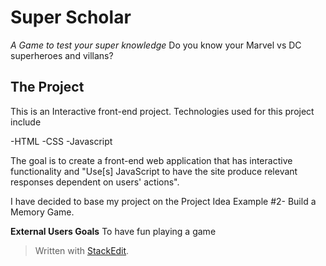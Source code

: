 
# Super Scholar
*A Game to test your super knowledge*
Do you know your Marvel vs DC superheroes and villans?

## The Project

This is an Interactive front-end project.
Technologies used for this project include

-HTML
-CSS
-Javascript

The goal is to create a front-end web application that has interactive functionality and "Use[s] JavaScript to have the site produce relevant responses dependent on users' actions".

I have decided to base my project on the Project Idea Example #2-
Build a Memory Game.

**External Users Goals**
To have fun playing a game








> Written with [StackEdit](https://stackedit.io/).
<!--stackedit_data:
eyJoaXN0b3J5IjpbLTE1NzgxODI2MjYsNzMwOTk4MTE2XX0=
-->